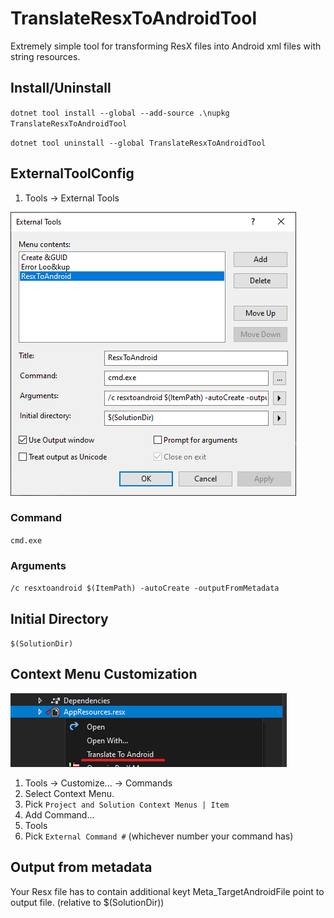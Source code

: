 # TranslateResxToAndroidTool

Extremely simple tool for transforming ResX files into Android xml files with string resources.

## Install/Uninstall

`dotnet tool install --global --add-source .\nupkg TranslateResxToAndroidTool`

`dotnet tool uninstall --global TranslateResxToAndroidTool`

## ExternalToolConfig

1. Tools -> External Tools

![](https://raw.githubusercontent.com/Drutol/TranslateResxToAndroidTool/master/.github/externalToolConfig.png)

### Command

`cmd.exe`

### Arguments

`/c resxtoandroid $(ItemPath) -autoCreate -outputFromMetadata`

## Initial Directory

`$(SolutionDir)`

## Context Menu Customization

![](https://raw.githubusercontent.com/Drutol/TranslateResxToAndroidTool/master/.github/contextMenu.png)

1. Tools -> Customize... -> Commands
2. Select Context Menu.
3. Pick `Project and Solution Context Menus | Item`
4. Add Command...
5. Tools
6. Pick `External Command #` (whichever number your command has)

## Output from metadata

Your Resx file has to contain additional keyt Meta_TargetAndroidFile point to output file. (relative to $(SolutionDir))
